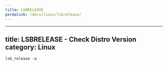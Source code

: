 ```yaml
---
title: LSBRELEASE
permalink: /docs/linux/lsbrelease/
---
```

---
title: LSBRELEASE - Check Distro Version
category: Linux
---

```
lsb_release -a
```
